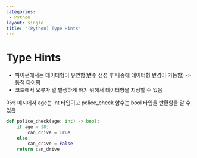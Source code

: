 ```yaml
---
categories: 
 - Python
layout: single
title: "(Python) Type Hints"
---
```


# Type Hints

* 파이썬에서는 데이터형이 유연함(변수 생성 후 나중에 데이터형 변경이 가능함) -> 동적 타이핑
* 코드에서 오류가 덜 발생하게 하기 위해서 데이터형을 지정할 수 있음

아래 예시에서 age는 int 타입이고 police_check 함수는 bool 타입을 반환함을 알 수 있음


```python
def police_check(age: int) -> bool:
    if age > 18:
        can_drive = True
    else:
        can_drive = False
    return can_drive
```
